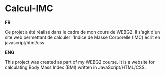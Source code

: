 # Calcul-IMC

**FR**

Ce projet a été réalisé dans le cadre de mon cours de WEBG2. Il s'agit d'un site web permettant de calculer l'Indice de Masse Corporelle (IMC) écrit en javascript/html/css.


**ENG**

This project was created as part of my WEBG2 course. It is a website for calculating Body Mass Index (BMI) written in JavaScript/HTML/CSS.
